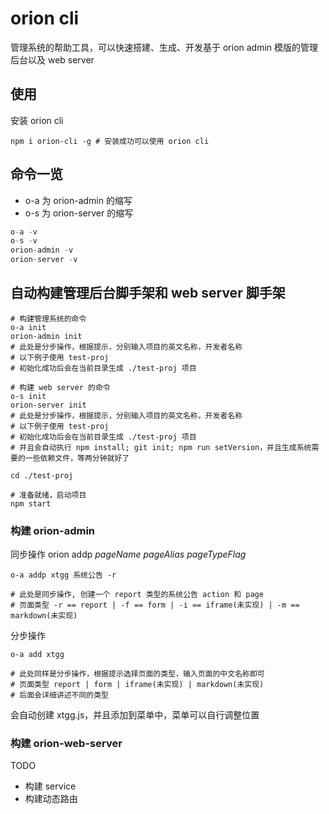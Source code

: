 # orion cli

管理系统的帮助工具，可以快速搭建、生成、开发基于 orion admin 模版的管理后台以及 web server

## 使用

安装 orion cli

```shell
npm i orion-cli -g # 安装成功可以使用 orion cli
```

## 命令一览

- o-a 为 orion-admin 的缩写
- o-s 为 orion-server 的缩写

```js
o-a -v
o-s -v
orion-admin -v
orion-server -v
```

## 自动构建管理后台脚手架和 web server 脚手架

```shell
# 构建管理系统的命令
o-a init
orion-admin init
# 此处是分步操作，根据提示，分别输入项目的英文名称，开发者名称
# 以下例子使用 test-proj
# 初始化成功后会在当前目录生成 ./test-proj 项目

# 构建 web server 的命令
o-s init
orion-server init
# 此处是分步操作，根据提示，分别输入项目的英文名称，开发者名称
# 以下例子使用 test-proj
# 初始化成功后会在当前目录生成 ./test-proj 项目
# 并且会自动执行 npm install; git init; npm run setVersion，并且生成系统需要的一些依赖文件，等两分钟就好了

cd ./test-proj

# 准备就绪，启动项目
npm start
```

### 构建 orion-admin

同步操作 orion addp *pageName* *pageAlias* *pageTypeFlag*

```shell
o-a addp xtgg 系统公告 -r

# 此处是同步操作, 创建一个 report 类型的系统公告 action 和 page
# 页面类型 -r == report | -f == form | -i == iframe(未实现) | -m == markdown(未实现)
```

分步操作

```shell
o-a add xtgg

# 此处同样是分步操作，根据提示选择页面的类型，输入页面的中文名称即可
# 页面类型 report | form | iframe(未实现) | markdown(未实现)
# 后面会详细讲述不同的类型
```

会自动创建 xtgg.js，并且添加到菜单中，菜单可以自行调整位置

### 构建 orion-web-server

TODO

- 构建 service
- 构建动态路由
